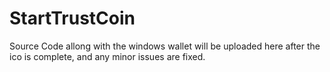 # StartTrustCoin
Source Code allong with the windows wallet will be uploaded here after the ico is complete, and any minor issues are fixed.
